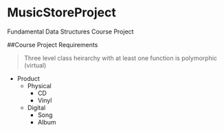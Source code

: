# MusicStoreProject
Fundamental Data Structures Course Project

##Course Project Requirements
>Three level class heirarchy with at least one function is polymorphic (virtual) 
- Product 
   - Physical
      - CD
      - Vinyl
   - Digital
      - Song
      - Album
